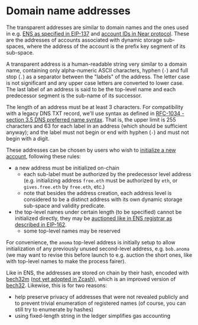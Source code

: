 # Domain name addresses

The transparent addresses are similar to domain names and the ones used in e.g. [ENS as specified in EIP-137](https://eips.ethereum.org/EIPS/eip-137) and [account IDs in Near protocol](https://nomicon.io/DataStructures/Account.html). These are the addresses of accounts associated with dynamic storage sub-spaces, where the address of the account is the prefix key segment of its sub-space.

A transparent address is a human-readable string very similar to a domain name, containing only alpha-numeric ASCII characters, hyphen (`-`) and full stop (`.`) as a separator between the "labels" of the address. The letter case is not significant and any upper case letters are converted to lower case. The last label of an address is said to be the top-level name and each predecessor segment is the sub-name of its successor.

The length of an address must be at least 3 characters. For compatibility with a legacy DNS TXT record, we'll use syntax as defined in [RFC-1034 - section 3.5 DNS preferred name syntax](https://www.ietf.org/rfc/rfc1034.txt). That is, the upper limit is 255 characters and 63 for each label in an address (which should be sufficient anyway); and the label must not begin or end with hyphen (`-`) and must not begin with a digit.

These addresses can be chosen by users who wish to [initialize a new account](#initializing-a-new-account), following these rules:

- a new address must be initialized on-chain
  - each sub-label must be authorized by the predecessor level address (e.g. initializing address `free.eth` must be authorized by `eth`, or `gives.free.eth` by `free.eth`, etc.) 
  - note that besides the address creation, each address level is considered to be a distinct address with its own dynamic storage sub-space and validity predicate.
- the top-level names under certain length (to be specified) cannot be initialized directly, they may be [auctioned like in ENS registrar as described in EIP-162](https://eips.ethereum.org/EIPS/eip-162).
  - some top-level names may be reserved

For convenience, the `anoma` top-level address is initially setup to allow initialization of any previously unused second-level address, e.g. `bob.anoma` (we may want to revise this before launch to e.g. auction the short ones, like with top-level names to make the process fairer).

Like in ENS, the addresses are stored on chain by their hash, encoded with [bech32m](https://github.com/bitcoin/bips/blob/master/bip-0350.mediawiki) ([not yet adopted in Zcash](https://github.com/zcash/zips/issues/484)), which is an improved version of [bech32](https://github.com/bitcoin/bips/blob/master/bip-0173.mediawiki). Likewise, this is for two reasons:
- help preserve privacy of addresses that were not revealed publicly and to prevent trivial enumeration of registered names (of course, you can still try to enumerate by hashes)
- using fixed-length string in the ledger simplifies gas accounting
